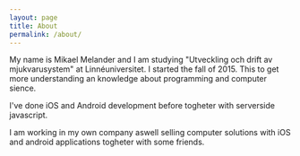 ```yaml
---
layout: page
title: About
permalink: /about/
---
```


My name is Mikael Melander and I am studying "Utveckling och drift av mjukvarusystem" at Linnéuniversitet.
I started the fall of 2015. This to get more understanding an knowledge about programming and computer sience.

I've done iOS and Android development before togheter with serverside javascript.

I am working in my own company aswell selling computer solutions with iOS and android applications togheter with some friends.
